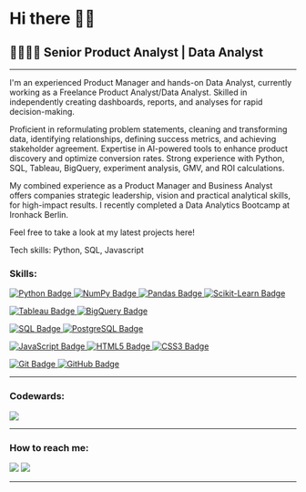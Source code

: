 <h1>Hi there 👋🏽</h1>
<h2>🍦👩🏽‍💻  Senior Product Analyst | Data Analyst </h2>
<hr>
<p>
I'm an experienced Product Manager and hands-on Data Analyst, currently working as a Freelance Product Analyst/Data Analyst. Skilled in independently creating dashboards, reports, and analyses for rapid decision-making. 
   
Proficient in reformulating problem statements, cleaning and transforming data, identifying relationships, defining success metrics, and achieving stakeholder agreement. Expertise in AI-powered tools to enhance product discovery and optimize conversion rates.  Strong experience with Python, SQL, Tableau, BigQuery, experiment analysis, GMV, and ROI calculations.

My combined experience as a Product Manager and Business Analyst offers companies strategic leadership, vision and practical analytical skills, for high-impact results.
I recently completed a Data Analytics Bootcamp at Ironhack Berlin. 

Feel free to take a look at my latest projects here!

Tech skills: Python, SQL, Javascript  
</p>
<h3>Skills:</h3>
<p>
<!-- Line 1: Python, Pandas, Scikit-Learn, NumPy -->
<p>
    <a href="https://github.com/PaolaGaray">
        <img src="https://img.shields.io/badge/-Python-black?style=flat-square&logo=python" alt="Python Badge">
    </a>
   <a href="https://github.com/PaolaGaray">
        <img src="https://img.shields.io/badge/-NumPy-013243?style=flat-square&logo=numpy" alt="NumPy Badge">
    </a>
    <a href="https://github.com/PaolaGaray">
        <img src="https://img.shields.io/badge/-Pandas-150458?style=flat-square&logo=pandas" alt="Pandas Badge">
    </a>
    <a href="https://github.com/PaolaGaray">
        <img src="https://img.shields.io/badge/-Scikit%20Learn-F7931E?style=flat-square&logo=scikit-learn" alt="Scikit-Learn Badge">
    </a>
</p>


<!-- Line 2: Tableau, BigQuery -->
<p>
    <a href="https://github.com/PaolaGaray">
        <img src="https://img.shields.io/badge/-Tableau-e97627?style=flat-square&logo=tableau" alt="Tableau Badge">
    </a>
    <a href="https://github.com/PaolaGaray">
        <img src="https://img.shields.io/badge/-BigQuery-4285F4?style=flat-square&logo=google-cloud" alt="BigQuery Badge">
    </a>
</p>

<!-- Line 3: SQL, PostgreSQL -->
<p>
    <a href="https://github.com/PaolaGaray">
        <img src="https://img.shields.io/badge/-SQL-4479A1?style=flat-square&logo=amazon-dynamodb" alt="SQL Badge">
    </a>
    <a href="https://github.com/PaolaGaray">
        <img src="https://img.shields.io/badge/-PostgreSQL-316192?style=flat-square&logo=postgresql" alt="PostgreSQL Badge">
    </a>
</p>

<!-- Line 4: JavaScript, HTML5, CSS3 -->
<p>
    <a href="https://github.com/PaolaGaray">
        <img src="https://img.shields.io/badge/-JavaScript-F7DF1E?style=flat-square&logo=javascript" alt="JavaScript Badge">
    </a>
    <a href="https://github.com/PaolaGaray">
        <img src="https://img.shields.io/badge/-HTML5-E34F26?style=flat-square&logo=html5" alt="HTML5 Badge">
    </a>
    <a href="https://github.com/PaolaGaray">
        <img src="https://img.shields.io/badge/-CSS3-1572B6?style=flat-square&logo=css3" alt="CSS3 Badge">
    </a>
</p>

<!-- Line 5: Git, GitHub -->
<p>
    <a href="https://github.com/PaolaGaray">
        <img src="https://img.shields.io/badge/-Git-F05032?style=flat-square&logo=git" alt="Git Badge">
    </a>
    <a href="https://github.com/PaolaGaray">
        <img src="https://img.shields.io/badge/-GitHub-181717?style=flat-square&logo=github" alt="GitHub Badge">
    </a>
</p>

</p>
<hr>
<h3>Codewards:</h3>
<a href="https://www.codewars.com/users/PaolaGaray/badges/large"><img src="https://www.codewars.com/users/PaolaGaray/badges/large" /></a> 
<hr>
<h3>How to reach me:</h3>
<a href="https://www.linkedin.com/in/angelagaray/"><img src="https://img.shields.io/badge/linkedin-%230077B5.svg?&style=for-the-badge&logo=linkedin&logoColor=white" /></a> 
<a href="mailto:garay.angela@gmail.com?subject=Hi%20there"><img src="https://img.shields.io/badge/gmail-%23D14836.svg?&style=for-the-badge&logo=gmail&logoColor=white" /></a>
<hr>
